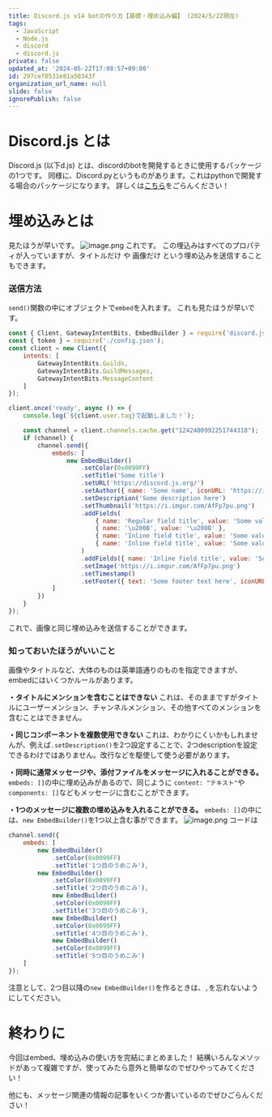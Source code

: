 ```yaml
---
title: Discord.js v14 botの作り方【基礎・埋め込み編】 (2024/5/22現在)
tags:
  - JavaScript
  - Node.js
  - discord
  - discord.js
private: false
updated_at: '2024-05-22T17:08:57+09:00'
id: 297cef8531e81a50343f
organization_url_name: null
slide: false
ignorePublish: false
---
```

# Discord.js とは
Discord.js (以下d.js) とは、discordのbotを開発するときに使用するパッケージの1つです。
同様に、Discord.pyというものがあります。これはpythonで開発する場合のパッケージになります。
詳しくは[こちら](https://qiita.com/minoru_kinugasa/items/e1bdee4ca016b2a38e2c)をごらんください！

# 埋め込みとは
見たほうが早いです。
![image.png](https://qiita-image-store.s3.ap-northeast-1.amazonaws.com/0/3794632/e9f599f1-93c4-cfa4-8cc6-362bbeadca13.png)
これです。
この埋込みはすべてのプロパティが入っていますが、タイトルだけ や 画像だけ という埋め込みを送信することもできます。

### 送信方法
`send()`関数の中にオブジェクトで`embed`を入れます。
これも見たほうが早いです。
```js:index.js
const { Client, GatewayIntentBits, EmbedBuilder } = require('discord.js');
const { token } = require('./config.json');
const client = new Client({
    intents: [
        GatewayIntentBits.Guilds,
        GatewayIntentBits.GuildMessages,
        GatewayIntentBits.MessageContent
    ]
});

client.once('ready', async () => {
    console.log(`${client.user.tag}で起動しました！`);

    const channel = client.channels.cache.get("1242400992251744318");
    if (channel) {
        channel.send({
            embeds: [
                new EmbedBuilder()
                    .setColor(0x0099FF)
                    .setTitle('Some title')
                    .setURL('https://discord.js.org/')
                    .setAuthor({ name: 'Some name', iconURL: 'https://i.imgur.com/AfFp7pu.png', url: 'https://discord.js.org' })
                    .setDescription('Some description here')
                    .setThumbnail('https://i.imgur.com/AfFp7pu.png')
                    .addFields(
                        { name: 'Regular field title', value: 'Some value here' },
                        { name: '\u200B', value: '\u200B' },
                        { name: 'Inline field title', value: 'Some value here', inline: true },
                        { name: 'Inline field title', value: 'Some value here', inline: true },
                    )
                    .addFields({ name: 'Inline field title', value: 'Some value here', inline: true })
                    .setImage('https://i.imgur.com/AfFp7pu.png')
                    .setTimestamp()
                    .setFooter({ text: 'Some footer text here', iconURL: 'https://i.imgur.com/AfFp7pu.png' })
            ]
        })
    }
});
```
これで、画像と同じ埋め込みを送信することができます。

### 知っておいたほうがいいこと
画像やタイトルなど、大体のものは英単語通りのものを指定できますが、embedにはいくつかルールがあります。

**・タイトルにメンションを含むことはできない**
これは、そのままですがタイトルにユーザーメンション、チャンネルメンション、その他すべてのメンションを含むことはできません。


**・同じコンポーネントを複数使用できない**
これは、わかりにくいかもしれませんが、例えば`.setDescription()`を2つ設定することで、2つdescriptionを設定できるわけではありません。改行などを駆使して使う必要があります。


**・同時に通常メッセージや、添付ファイルをメッセージに入れることができる。**
`embeds: []`の中に埋め込みがあるので、同じように
`content: "テキスト"`や`components: []`などもメッセージに含むことができます。


**・1つのメッセージに複数の埋め込みを入れることができる。**
`embeds: []`の中には、`new EmbedBuilder()`を1つ以上含む事ができます。
![image.png](https://qiita-image-store.s3.ap-northeast-1.amazonaws.com/0/3794632/18b8b4e6-d490-b6b7-4bfd-8d56c566a8a7.png)
コードは
```js:index.js
channel.send({
    embeds: [
        new EmbedBuilder()
            .setColor(0x0099FF)
            .setTitle('1つ目のうめこみ'),
        new EmbedBuilder()
            .setColor(0x0099FF)
            .setTitle('2つ目のうめこみ'),
            new EmbedBuilder()
            .setColor(0x0099FF)
            .setTitle('3つ目のうめこみ'),
            new EmbedBuilder()
            .setColor(0x0099FF)
            .setTitle('4つ目のうめこみ'),
            new EmbedBuilder()
            .setColor(0x0099FF)
            .setTitle('5つ目のうめこみ')
    ]
});
```
注意として、2つ目以降の`new EmbedBuilder()`を作るときは、`,`を忘れないようにしてください。

# 終わりに
今回はembed、埋め込みの使い方を完結にまとめました！
結構いろんなメソッドがあって複雑ですが、使ってみたら意外と簡単なのでぜひやってみてください！

他にも、メッセージ関連の情報の記事をいくつか書いているのでぜひごらんください！
